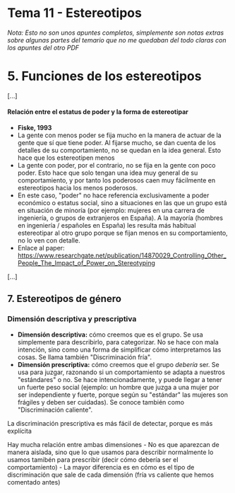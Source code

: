 # Tema 11 - Estereotipos

_Nota: Esto no son unos apuntes completos, simplemente son notas extras sobre algunas partes del temario que no me quedaban del todo claras con los apuntes del otro PDF_

# 5. Funciones de los estereotipos
[...]

#### Relación entre el estatus de poder y la forma de estereotipar

- **Fiske, 1993**
- La gente con menos poder se fija mucho en la manera de actuar de la gente que sí que tiene poder. Al fijarse mucho, se dan cuenta de los detalles de su comportamiento, no se quedan en la idea general. Esto hace que los estereotipen menos
- La gente con poder, por el contrario, no se fija en la gente con poco poder. Esto hace que solo tengan una idea muy general de su comportamiento, y por tanto los poderosos caen muy fácilmente en estereotipos hacia los menos poderosos.
- En este caso, "poder" no hace referencia exclusivamente a poder económico o estatus social, sino a situaciones en las que un grupo está en situación de minoría (por ejemplo: mujeres en una carrera de ingeniería, o grupos de extranjeros en España). A la mayoría (hombres en ingeniería / españoles en España) les resulta más habitual estereotipar al otro grupo porque se fijan menos en su comportamiento, no lo ven con detalle.
- Enlace al paper: https://www.researchgate.net/publication/14870029_Controlling_Other_People_The_Impact_of_Power_on_Stereotyping


[...]

## 7. Estereotipos de género

### Dimensión descriptiva y prescriptiva

- **Dimensión descriptiva:** cómo creemos que es el grupo. Se usa simplemente para describirlo, para categorizar. No se hace con mala intención, sino como una forma de simplificar cómo interpretamos las cosas. Se llama también "Discriminación fría".
- **Dimensión prescriptiva:** cómo creemos que el grupo _debería_ ser. Se usa para juzgar, razonando si un comportamiento se adapta a nuestros "estándares" o no. Se hace intencionadamente, y puede llegar a tener un fuerte peso social (ejemplo: un hombre que juzga a una mujer por ser independiente y fuerte, porque según su "estándar" las mujeres son frágiles y deben ser cuidadas). Se conoce también como "Discriminación caliente".

La discriminación prescriptiva es más fácil de detectar, porque es más explícita

Hay mucha relación entre ambas dimensiones - No es que aparezcan de manera aislada, sino que lo que usamos para describir normalmente lo usamos tamibén para prescribir (decir cómo debería ser el comportamiento) - La mayor diferencia es en cómo es el tipo de discriminación que sale de cada dimensión (fría vs caliente que hemos comentado antes)
